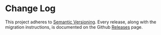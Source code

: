 # Change Log

This project adheres to [Semantic Versioning](http://semver.org/).
Every release, along with the migration instructions, is documented on the Github [Releases](https://github.com/ehacke/react-github-button/releases) page.
